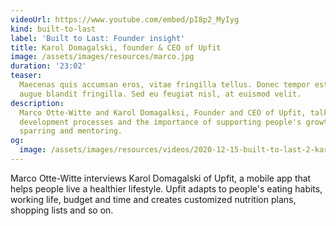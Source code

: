 ```yaml
---
videoUrl: https://www.youtube.com/embed/pI8p2_MyIyg
kind: built-to-last
label: 'Built to Last: Founder insight'
title: Karol Domagalski, founder & CEO of Upfit
image: /assets/images/resources/marco.jpg
duration: '23:02'
teaser:
  Maecenas quis accumsan eros, vitae fringilla tellus. Donec tempor est porta
  augue blandit fringilla. Sed eu feugiat nisl, at euismod velit.
description:
  Marco Otte-Witte and Karol Domagalksi, Founder and CEO of Upfit, talk about
  development processes and the importance of supporting people's growth by
  sparring and mentoring.
og:
  image: /assets/images/resources/videos/2020-12-15-built-to-last-2-karol-domagalski/og-image.png
---
```


Marco Otte-Witte interviews Karol Domagalski of Upfit, a mobile app that helps
people live a healthier lifestyle. Upfit adapts to people's eating habits,
working life, budget and time and creates customized nutrition plans, shopping
lists and so on.
